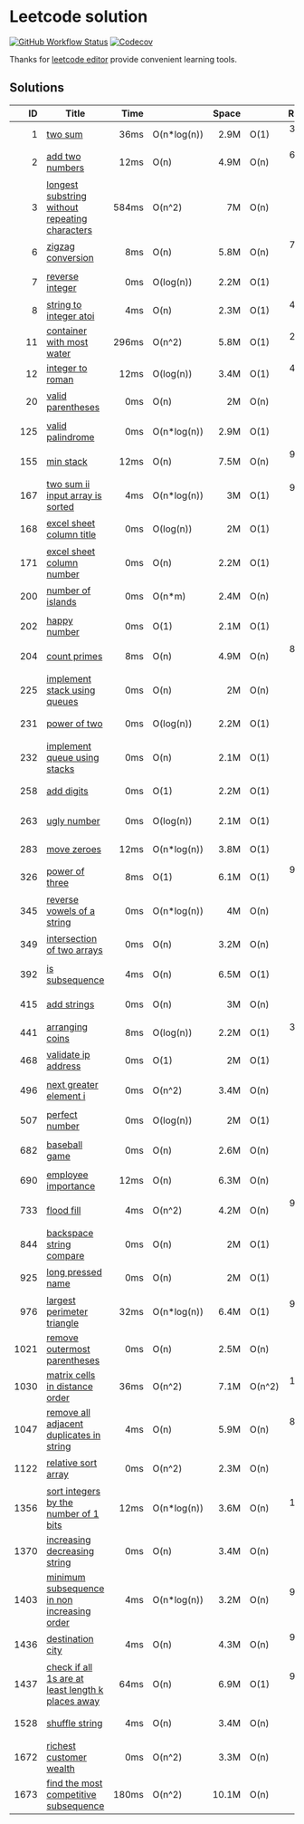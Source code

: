 # Leetcode solution

[![GitHub Workflow Status](https://img.shields.io/github/workflow/status/mutoe/leetcode/Golang%20Unit%20Test?label=test&logo=github&style=flat-square)](https://github.com/mutoe/leetcode/actions)
[![Codecov](https://img.shields.io/codecov/c/gh/mutoe/leetcode?logo=codecov&style=flat-square)](https://codecov.io/gh/mutoe/leetcode)

Thanks for [leetcode editor](https://plugins.jetbrains.com/plugin/12132-leetcode-editor/) provide convenient learning tools.

## Solutions

<!-- golang inject solutions start -->

|ID|Title|Time| |Space| |Ranking|
|---:|--|--:|:--|--:|:--|--:|
| 1	| [two sum](https://leetcode.com/problems/two-sum)	| 36ms	| O(n*log(n))	| 2.9M	| O(1)	| 30.28% 🔴	|
| 2	| [add two numbers](https://leetcode.com/problems/add-two-numbers)	| 12ms	| O(n)	| 4.9M	| O(n)	| 64.05% 🟠	|
| 3	| [longest substring without repeating characters](https://leetcode.com/problems/longest-substring-without-repeating-characters)	| 584ms	| O(n^2)	| 7M	| O(n)	| 5.03% 🔴	|
| 6	| [zigzag conversion](https://leetcode.com/problems/zigzag-conversion)	| 8ms	| O(n)	| 5.8M	| O(n)	| 74.58% 🟠	|
| 7	| [reverse integer](https://leetcode.com/problems/reverse-integer)	| 0ms	| O(log(n))	| 2.2M	| O(1)	| 100% 🟢	|
| 8	| [string to integer atoi](https://leetcode.com/problems/string-to-integer-atoi)	| 4ms	| O(n)	| 2.3M	| O(1)	| 47.51% 🔴	|
| 11	| [container with most water](https://leetcode.com/problems/container-with-most-water)	| 296ms	| O(n^2)	| 5.8M	| O(1)	| 26.72% 🔴	|
| 12	| [integer to roman](https://leetcode.com/problems/integer-to-roman)	| 12ms	| O(log(n))	| 3.4M	| O(1)	| 44.82% 🔴	|
| 20	| [valid parentheses](https://leetcode.com/problems/valid-parentheses)	| 0ms	| O(n)	| 2M	| O(n)	| 100% 🟢	|
| 125	| [valid palindrome](https://leetcode.com/problems/valid-palindrome)	| 0ms	| O(n*log(n))	| 2.9M	| O(1)	| 100% 🟢	|
| 155	| [min stack](https://leetcode.com/problems/min-stack)	| 12ms	| O(n)	| 7.5M	| O(n)	| 98.73% 🟢	|
| 167	| [two sum ii input array is sorted](https://leetcode.com/problems/two-sum-ii-input-array-is-sorted)	| 4ms	| O(n*log(n))	| 3M	| O(1)	| 94.87% 🟢	|
| 168	| [excel sheet column title](https://leetcode.com/problems/excel-sheet-column-title)	| 0ms	| O(log(n))	| 2M	| O(1)	| 100% 🟢	|
| 171	| [excel sheet column number](https://leetcode.com/problems/excel-sheet-column-number)	| 0ms	| O(n)	| 2.2M	| O(1)	| 100% 🟢	|
| 200	| [number of islands](https://leetcode.com/problems/number-of-islands)	| 0ms	| O(n*m)	| 2.4M	| O(n)	| 100% 🟢	|
| 202	| [happy number](https://leetcode.com/problems/happy-number)	| 0ms	| O(1)	| 2.1M	| O(1)	| 100% 🟢	|
| 204	| [count primes](https://leetcode.com/problems/count-primes)	| 8ms	| O(n)	| 4.9M	| O(n)	| 81.42% 🟠	|
| 225	| [implement stack using queues](https://leetcode.com/problems/implement-stack-using-queues)	| 0ms	| O(n)	| 2M	| O(n)	| 100% 🟢	|
| 231	| [power of two](https://leetcode.com/problems/power-of-two)	| 0ms	| O(log(n))	| 2.2M	| O(1)	| 100% 🟢	|
| 232	| [implement queue using stacks](https://leetcode.com/problems/implement-queue-using-stacks)	| 0ms	| O(n)	| 2.1M	| O(1)	| 100% 🟢	|
| 258	| [add digits](https://leetcode.com/problems/add-digits)	| 0ms	| O(1)	| 2.2M	| O(1)	| 100% 🟢	|
| 263	| [ugly number](https://leetcode.com/problems/ugly-number)	| 0ms	| O(log(n))	| 2.1M	| O(1)	| 100% 🟢	|
| 283	| [move zeroes](https://leetcode.com/problems/move-zeroes)	| 12ms	| O(n*log(n))	| 3.8M	| O(1)	| 6.22% 🔴	|
| 326	| [power of three](https://leetcode.com/problems/power-of-three)	| 8ms	| O(1)	| 6.1M	| O(1)	| 99.32% 🟢	|
| 345	| [reverse vowels of a string](https://leetcode.com/problems/reverse-vowels-of-a-string)	| 0ms	| O(n*log(n))	| 4M	| O(n)	| 100% 🟢	|
| 349	| [intersection of two arrays](https://leetcode.com/problems/intersection-of-two-arrays)	| 0ms	| O(n)	| 3.2M	| O(n)	| 100% 🟢	|
| 392	| [is subsequence](https://leetcode.com/problems/is-subsequence)	| 4ms	| O(n)	| 6.5M	| O(1)	| 100% 🟢	|
| 415	| [add strings](https://leetcode.com/problems/add-strings)	| 0ms	| O(n)	| 3M	| O(n)	| 100% 🟢	|
| 441	| [arranging coins](https://leetcode.com/problems/arranging-coins)	| 8ms	| O(log(n))	| 2.2M	| O(1)	| 38.46% 🔴	|
| 468	| [validate ip address](https://leetcode.com/problems/validate-ip-address)	| 0ms	| O(1)	| 2M	| O(1)	| 100% 🟢	|
| 496	| [next greater element i](https://leetcode.com/problems/next-greater-element-i)	| 0ms	| O(n^2)	| 3.4M	| O(n)	| 100% 🟢	|
| 507	| [perfect number](https://leetcode.com/problems/perfect-number)	| 0ms	| O(log(n))	| 2M	| O(1)	| 100% 🟢	|
| 682	| [baseball game](https://leetcode.com/problems/baseball-game)	| 0ms	| O(n)	| 2.6M	| O(n)	| 100% 🟢	|
| 690	| [employee importance](https://leetcode.com/problems/employee-importance)	| 12ms	| O(n)	| 6.3M	| O(n)	| 100% 🟢	|
| 733	| [flood fill](https://leetcode.com/problems/flood-fill)	| 4ms	| O(n^2)	| 4.2M	| O(n)	| 99.07% 🟢	|
| 844	| [backspace string compare](https://leetcode.com/problems/backspace-string-compare)	| 0ms	| O(n)	| 2M	| O(1)	| 100% 🟢	|
| 925	| [long pressed name](https://leetcode.com/problems/long-pressed-name)	| 0ms	| O(n)	| 2M	| O(1)	| 100% 🟢	|
| 976	| [largest perimeter triangle](https://leetcode.com/problems/largest-perimeter-triangle)	| 32ms	| O(n*log(n))	| 6.4M	| O(1)	| 96.67% 🟢	|
| 1021	| [remove outermost parentheses](https://leetcode.com/problems/remove-outermost-parentheses)	| 0ms	| O(n)	| 2.5M	| O(n)	| 100% 🟢	|
| 1030	| [matrix cells in distance order](https://leetcode.com/problems/matrix-cells-in-distance-order)	| 36ms	| O(n^2)	| 7.1M	| O(n^2)	| 15.38% 🔴	|
| 1047	| [remove all adjacent duplicates in string](https://leetcode.com/problems/remove-all-adjacent-duplicates-in-string)	| 4ms	| O(n)	| 5.9M	| O(n)	| 87.67% 🟠	|
| 1122	| [relative sort array](https://leetcode.com/problems/relative-sort-array)	| 0ms	| O(n^2)	| 2.3M	| O(n)	| 100% 🟢	|
| 1356	| [sort integers by the number of 1 bits](https://leetcode.com/problems/sort-integers-by-the-number-of-1-bits)	| 12ms	| O(n*log(n))	| 3.6M	| O(n)	| 13.46% 🔴	|
| 1370	| [increasing decreasing string](https://leetcode.com/problems/increasing-decreasing-string)	| 0ms	| O(n)	| 3.4M	| O(n)	| 100% 🟢	|
| 1403	| [minimum subsequence in non increasing order](https://leetcode.com/problems/minimum-subsequence-in-non-increasing-order)	| 4ms	| O(n*log(n))	| 3.2M	| O(n)	| 97.44% 🟢	|
| 1436	| [destination city](https://leetcode.com/problems/destination-city)	| 4ms	| O(n)	| 4.3M	| O(n)	| 91.94% 🟢	|
| 1437	| [check if all 1s are at least length k places away](https://leetcode.com/problems/check-if-all-1s-are-at-least-length-k-places-away)	| 64ms	| O(n)	| 6.9M	| O(1)	| 97.14% 🟢	|
| 1528	| [shuffle string](https://leetcode.com/problems/shuffle-string)	| 4ms	| O(n)	| 3.4M	| O(n)	| 87.5% 🟠	|
| 1672	| [richest customer wealth](https://leetcode.com/problems/richest-customer-wealth)	| 0ms	| O(n^2)	| 3.3M	| O(n)	| 100% 🟢	|
| 1673	| [find the most competitive subsequence](https://leetcode.com/problems/find-the-most-competitive-subsequence)	| 180ms	| O(n^2)	| 10.1M	| O(n)	| 0% 🔴	|

<!-- golang inject solutions end -->
